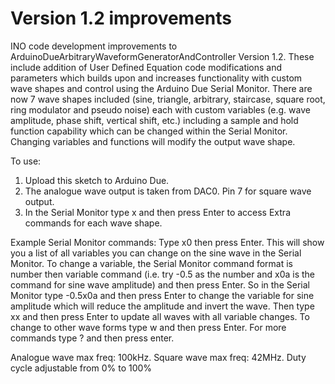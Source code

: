 # Version 1.2 improvements

INO code development improvements to ArduinoDueArbitraryWaveformGeneratorAndController Version 1.2. 
These include addition of User Defined Equation code modifications and parameters which builds upon and increases functionality 
with custom wave shapes and control using the Arduino Due Serial Monitor. There are now 7 wave shapes included (sine, triangle, arbitrary, 
staircase, square root, ring modulator and pseudo noise) each with custom variables (e.g. wave amplitude, phase shift, vertical shift, etc.) 
including a sample and hold function capability which can be changed within the Serial Monitor. 
Changing variables and functions will modify the output wave shape. 

To use:
1) Upload this sketch to Arduino Due.
2) The analogue wave output is taken from DAC0. Pin 7 for square wave output.
3) In the Serial Monitor type x and then press Enter to access Extra commands for each wave shape.

Example Serial Monitor commands:  Type x0 then press Enter. This will show you a list of all variables you can change on the sine wave in the Serial Monitor. To change a variable, the Serial Monitor command format is number then variable command (i.e. try -0.5 as the number and x0a is the command for sine wave amplitude) and then press Enter. So in the Serial Monitor type -0.5x0a and then press Enter to change the variable for sine amplitude which will reduce the amplitude and invert the wave. Then type xx and then press Enter to update all waves with all variable changes. To change to other wave forms type w and then press Enter. For more commands type ? and then press enter.


Analogue wave max freq: 100kHz. Square wave max freq: 42MHz. Duty cycle adjustable from 0% to 100%
